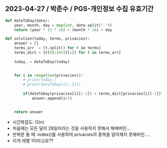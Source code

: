 ## 2023-04-27 / 박준수 / PGS-개인정보 수집 유효기간


```python
def dateToDay(date):
    year, month, day = map(int, date.split("."))
    return (year * 12 * 28) + (month * 28) + day

def solution(today, terms, privacies):
    answer = []
    terms_arr  = [t.split() for t in terms]
    terms_dict = {t[0]:int(t[1]) for t in terms_arr}
    
    today_ = dateToDay(today)

        
    for i in range(len(privacies)):
        # print(today_)
        # print(dateToDay(i[:-2]))
        
        if(dateToDay(privacies[i][:-2]) + terms_dict[privacies[i][-1]]*28 <= today_ ):
            answer.append(i+1)
                          

    return answer

```

-   시간복잡도: O(n)
-   처음에는 모든 달이 28일이라는 것을 사용하지 못해서 해매버린...
-   반복문 돌 때  .index()를 사용하여 privacies의 중복을 알아채지 못해버린....
-   이게 레벨 1이라고요??
